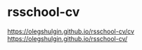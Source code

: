 # rsschool-cv

https://olegshulgin.github.io/rsschool-cv/cv
https://olegshulgin.github.io/rsschool-cv/
